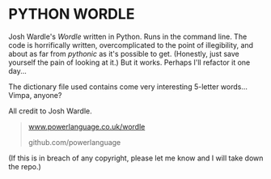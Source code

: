 # PYTHON WORDLE

Josh Wardle's *Wordle* written in Python. Runs in the command line. The code is horrifically written, overcomplicated to the point of illegibility, and about as far from *pythonic* as it's possible to get. (Honestly, just save yourself the pain of looking at it.) But it works. Perhaps I'll refactor it one day...

The dictionary file used contains come very interesting 5-letter words... Vimpa, anyone?

All credit to Josh Wardle.
> www.powerlanguage.co.uk/wordle
>
> github.com/powerlanguage

(If this is in breach of any copyright, please let me know and I will take down the repo.)
